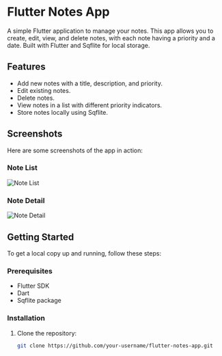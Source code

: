 # Flutter Notes App

A simple Flutter application to manage your notes. This app allows you to create, edit, view, and delete notes, with each note having a priority and a date. Built with Flutter and Sqflite for local storage.

## Features

- Add new notes with a title, description, and priority.
- Edit existing notes.
- Delete notes.
- View notes in a list with different priority indicators.
- Store notes locally using Sqflite.

## Screenshots

Here are some screenshots of the app in action:

### Note List
![Note List](note_app/screenshots/ListNotes.png)

### Note Detail
![Note Detail](note_app/screenshots/AddNote.png)

## Getting Started

To get a local copy up and running, follow these steps:

### Prerequisites

- Flutter SDK
- Dart
- Sqflite package

### Installation

1. Clone the repository:

   ```bash
   git clone https://github.com/your-username/flutter-notes-app.git
